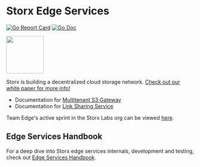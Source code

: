 # Storx Edge Services

[![Go Report Card](https://goreportcard.com/badge/storx.io/gateway-mt)](https://goreportcard.com/report/storx.io/gateway-mt)
[![Go Doc](https://img.shields.io/badge/godoc-reference-blue.svg?style=flat-square)](https://pkg.go.dev/storx.io/gateway-mt)

<img src="https://github.com/storx/storx/raw/main/resources/logo.png" width="100">

Storx is building a decentralized cloud storage network.
[Check out our white paper for more info!](https://storx.io/whitepaper)

* Documentation for [Multitenant S3 Gateway](docs/gateway-mt.md)
* Documentation for [Link Sharing Service](docs/linksharing.md)

Team Edge's active sprint in the Storx Labs org can be viewed [here](https://github.com/orgs/storx/projects/29).

## Edge Services Handbook

For a deep dive into Storx edge services internals, development and testing,
check out [Edge Services Handbook](DEVELOPING.md).
